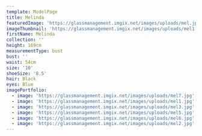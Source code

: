 ```yaml
---
template: ModelPage
title: Melinda
featuredImage: 'https://glassmanagement.imgix.net/images/uploads/mel.jpg'
imageThumbnail: 'https://glassmanagement.imgix.net/images/uploads/mel1.jpg'
firstName: Melinda
collection: ''
height: 169cm
measurementType: bust
bust: ''
waist: 54cm
size: '10'
shoeSize: '8.5'
hair: Black
eyes: Blue
imagePortfolio:
  - image: 'https://glassmanagement.imgix.net/images/uploads/mel7.jpg'
  - image: 'https://glassmanagement.imgix.net/images/uploads/mel1.jpg'
  - image: 'https://glassmanagement.imgix.net/images/uploads/mel3.jpg'
  - image: 'https://glassmanagement.imgix.net/images/uploads/mel5.jpg'
  - image: 'https://glassmanagement.imgix.net/images/uploads/mel6.jpg'
  - image: 'https://glassmanagement.imgix.net/images/uploads/mel2.jpg'
---
```


